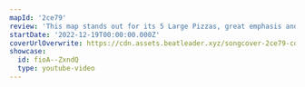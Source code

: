 ```yaml
---
mapId: '2ce79'
review: 'This map stands out for its 5 Large Pizzas, great emphasis and beautiful lights perfect for the holidays! The accessible lowers have engaging patterns and are tons of fun as well!'
startDate: '2022-12-19T00:00:00.000Z'
coverUrlOverwrite: https://cdn.assets.beatleader.xyz/songcover-2ce79-cover.jpeg
showcase:
  id: fioA--ZxndQ
  type: youtube-video
---
```

